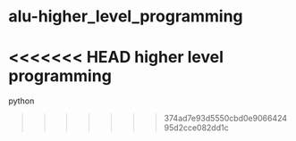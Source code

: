 # alu-higher_level_programming
<<<<<<< HEAD
higher level programming
=======
python
>>>>>>> 374ad7e93d5550cbd0e906642495d2cce082dd1c
